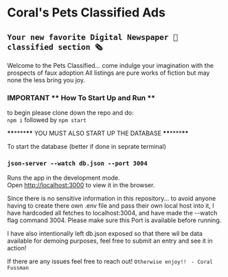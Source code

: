 # Coral's Pets Classified Ads

## `Your new favorite Digital Newspaper 📰 classified section 🗞️`

Welcome to the Pets Classified... come indulge your imagination with the prospects of faux adoption
All listings are pure works of fiction but may none the less bring you joy.

### IMPORTANT ** How To Start Up and Run **

to begin please clone down the repo and do:  
 `npm i`
followed by
`npm start`

**\*\***\*\*\*\***\*\*** YOU MUST ALSO START UP THE DATABASE **\*\***\*\*\*\***\*\***

To start the database (better if done in seprate terminal)

### `json-server --watch db.json --port 3004`

Runs the app in the development mode.\
Open [http://localhost:3000](http://localhost:3000) to view it in the browser.

Since there is no sensitive information in this repository... to avoid anyone having to create there own .env file and pass their own local host into it, I have hardcoded all fetches to localhost:3004, and have made the --watch flag command 3004. Please make sure this Port is available before running.

I have also intentionally left db.json exposed so that there wil be data available for demoing purposes, feel free to submit an entry and see it in action!

If there are any issues feel free to reach out!
`Otherwise enjoy!! `
`- Coral Fussman`
